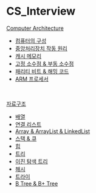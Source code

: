 # CS_Interview

[Computer Architecture](https://github.com/choi1k/CS_Interview/tree/main/Computer%20Architecture)
- [컴퓨터의 구성]()
- [중앙처리장치 작동 원리]()
- [캐시 메모리]()
- [고정 소수점 & 부동 소수점]()
- [패리티 비트 & 해밍 코드]()
- [ARM 프로세서]()

<br>

[자료구조]()
- [배열]()
- [연결 리스트]()
- [Array & ArrayList & LinkedList]()
- [스택 & 큐]()
- [힙]()
- [트리]()
- [이진 탐색 트리]()
- [해시]()
- [트라이]()
- [B Tree & B+ Tree]()